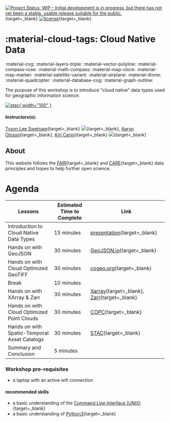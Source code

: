 [![Project Status: WIP – Initial development is in progress, but there has not yet been a stable, usable release suitable for the public.](https://www.repostatus.org/badges/latest/wip.svg)](https://www.repostatus.org/#wip){target=_blank} [![license](https://img.shields.io/badge/license-GPLv3-blue.svg)](https://opensource.org/licenses/GPL-3.0){target=_blank} 

# :material-cloud-tags: Cloud Native Data 

:material-cog: :material-layers-triple: :material-vector-polyline: :material-compass-rose: :material-math-compass: :material-map-clock: :material-map-marker: :material-satellite-variant: :material-airplane: :material-drone: :material-quadcopter: :material-database-cog: :material-graph-outline: 

The purpose of this workshop is to introduce "cloud native" data types used for geographic information science. 

<a href="[https://learning.cyverse.org](https://stacspec.org/)" target="blank" rel="stac">![stac]([https://github.com/tyson-swetnam/home/raw/main/assets/2020-02-foss.png](https://d33wubrfki0l68.cloudfront.net/22691a3c3002324451ed99f4009de8aab761e1b7/d24da/public/images-original/stac-01.png)){ width="100" } </a>

#### Instructors(s): 
[Tyson Lee Swetnam](https://tyson-swetnam.github.io/){target=_blank} [![](https://orcid.org/sites/default/files/images/orcid_16x16.png)](http://orcid.org/0000-0002-6639-7181){target=_blank},
[Aaryn Olsson](https://www.linkedin.com/in/aarynolsson/){target=_blank},
[Kiri Carini](http://kcarini.github.io/){target=_blank} [![](https://orcid.org/sites/default/files/images/orcid_16x16.png)](http://orcid.org/0000-0002-9630-0432){target=_blank}

## About

This website follows the [FAIR](https://www.go-fair.org/fair-principles/){target=_blank} and [CARE](https://www.gida-global.org/care){target=_blank} data principles and hopes to help further open science. 

# Agenda

| Lessons | Estimated Time to Complete | Link |
|---------|----------------------------|------|
| Introduction to Cloud Native Data Types | 15 minutes | [presentation](){target=_blank} |
| Hands on with GeoJSON | 30 minutes | [GeoJSON.io](https://geojson.io){target=_blank} |
| Hands on with Cloud Optimized GeoTIFF | 30 minutes | [cogeo.org](https://cogeo.org){target=_blank} |
| Break | 10 minutes | |
| Hands on with XArray & Zarr | 30 minutes | [Xarray](https://docs.xarray.dev/en/stable/){target=_blank}, [Zarr](https://zarr.readthedocs.io/en/stable/){target=_blank} |
| Hands on with Cloud Optimized Point Clouds | 30 minutes | [COPC](https://copc.io/){target=_blank} |
| Hands on with Spatio-Temporal Asset Catalogs | 30 minutes | [STAC](https://stacspec.org/){target=_blank} | 
| Summary and Conclusion | 5 minutes | | 

### Workshop pre-requisites

* a laptop with an active wifi connection

#### recommended skills 

* a basic understanding of the [Command Line Interface (UNIX)](https://swcarpentry.github.io/shell-novice/){target=_blank}
* a basic understanding of [Python3](https://www.geeksforgeeks.org/introduction-to-python3/#:~:text=Python%20is%20a%20high%2Dlevel,them%20readable%20all%20the%20time.){target=_blank}
